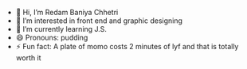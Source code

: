 - 👋 Hi, I’m Redam Baniya Chhetri
- 👀 I’m interested in front end and graphic designing
- 🌱 I’m currently learning J.S.
- 😄 Pronouns: pudding
- ⚡ Fun fact: A plate of momo costs 2 minutes of lyf and that is totally worth it

<!---
redam01/redam01 is a ✨ special ✨ repository because its `README.md` (this file) appears on your GitHub profile.
You can click the Preview link to take a look at your changes.
--->
